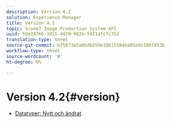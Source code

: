 ```yaml
---
description: Version 4.2
solution: Experience Manager
title: Version 4.2
topic: Scene7 Image Production System API
uuid: 59a14766-1915-4d70-902b-fd21afc7c352
translation-type: tm+mt
source-git-commit: bf5873e5a6bdb859e19b15584ba85e9c106f853b
workflow-type: tm+mt
source-wordcount: '8'
ht-degree: 0%

---
```



# Version 4.2{#version}

* [Datatyper: Nytt och ändrat](r-4-2-types.md)
